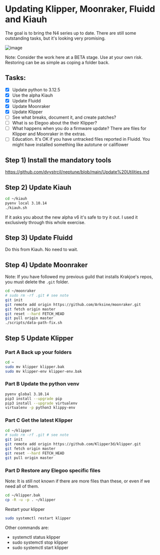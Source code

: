 # Updating Klipper, Moonraker, Fluidd and Kiauh

The goal is to bring the N4 series up to date. There are still some outstanding tasks, but it's looking very promising.

![image](https://github.com/user-attachments/assets/e2ce18da-573f-48e7-ba5b-96bbbc1b12ec)

Note: Consider the work here at a BETA stage. Use at your own risk. Restoring can be as simple as coping a folder back.

## Tasks:
- [x] Update python to 3.12.5
- [x] Use the alpha Kiauh
- [x] Update Fluidd
- [x] Update Moonraker
- [x] Update Klipper
- [ ] See what breaks, document it, and create patches?
- [ ] What is so Elegoo about the their Klipper?
- [ ] What happens when you do a firmware update? There are files for Klipper and Moonraker in the extras.
- [ ] Education. It's OK if you have untracked files reported in Fluidd. You might have installed something like autotune or califlower

## Step 1) Install the mandatory tools
https://github.com/dvystrcil/neptune/blob/main/Update%20Utilities.md

## Step 2) Update Kiauh
```bash
cd ~/kiauh
pyenv local 3.10.14
./kiauh.sh
```
If it asks you about the new alpha v6 it's safe to try it out. I used it exclusively through this whole exercise.

## Step 3) Update Fluidd
Do this from Kiauh. No need to wait.

## Step 4) Update Moonraker
Note: If you have followed my previous guild that installs Krakjoe's repos, you must delete the `.git` folder.
```bash
cd ~/moonraker
# sudo rm -rf .git # see note
git init
git remote add origin https://github.com/Arksine/moonraker.git
git fetch origin master
git reset --hard FETCH_HEAD
git pull origin master
./scripts/data-path-fix.sh
```

## Step 5 Update Klipper

### Part A Back up your folders
```bash
cd ~
sudo mv klipper klipper.bak
sudo mv klipper-env klipper-env.bak
```

### Part B Update the python venv
```bash
pyenv global 3.10.14
pip3 install --upgrade pip
pip3 install --upgrade virtualenv
virtualenv -p python3 klippy-env
```

### Part C Get the latest Klipper
```bash
cd ~/klipper
# sudo rm -rf .git # see note
git init
git remote add origin https://github.com/Klipper3d/klipper.git
git fetch origin master
git reset --hard FETCH_HEAD
git pull origin master
```

### Part D Restore any Elegoo specific files
Note: It is still not known if there are more files than these, or even if we need all of them.
```bash
cd ~/klipper.bak
cp -R -u -p . ~/klipper
```

Restart your klipper
```bash
sudo systemctl restart klipper
```
Other commands are:
- systemctl status klipper
- sudo systemctl stop klipper
- sudo systemctl start klipper
